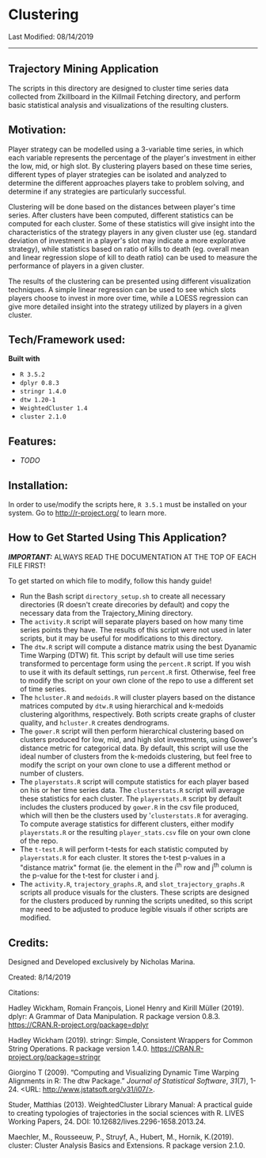 # Clustering #

Last Modified: 08/14/2019

-----

## Trajectory Mining Application

The scripts in this directory are designed to cluster time series data collected 
from Zkillboard in the Killmail Fetching directory, and perform basic statistical 
analysis and visualizations of the resulting clusters.

## Motivation:

Player strategy can be modelled using a 3-variable time series, in which each 
variable represents the percentage of the player's investment in either the 
low, mid, or high slot. By clustering players based on these time series, 
different types of player strategies can be isolated and analyzed to determine 
the different approaches players take to problem solving, and determine if any 
strategies are particularly successful.

Clustering will be done based on the distances between player's time series. 
After clusters have been computed, different statistics can be computed for 
each cluster. Some of these statistics will give insight into the characteristics 
of the strategy players in any given cluster use (eg. standard deviation of 
investment in a player's slot may indicate a more explorative strategy), while 
statistics based on ratio of kills to death (eg. overall mean and linear 
regression slope of kill to death ratio) can be used to measure the performance
of players in a given cluster.

The results of the clustering can be presented using different visualization
techniques. A simple linear regression can be used to see which slots players 
choose to invest in more over time, while a LOESS regression can give more 
detailed insight into the strategy utilized by players in a given cluster.

## Tech/Framework used:

**Built with**
- `R 3.5.2`
- `dplyr 0.8.3`
- `stringr 1.4.0`
- `dtw 1.20-1`
- `WeightedCluster 1.4`
- `cluster 2.1.0`

## Features:

- *TODO*

## Installation:

In order to use/modify the scripts here, `R 3.5.1` must be installed on your
system. Go to http://r-project.org/ to learn more.

## How to Get Started Using This Application?

***IMPORTANT:*** ALWAYS READ THE DOCUMENTATION AT THE TOP OF EACH FILE FIRST!

To get started on which file to modify, follow this handy guide!

- Run the Bash script `directory_setup.sh` to create all necessary directories 
  (R doesn't create direcories by default) and copy the necessary data from the
  Trajectory_Mining directory.
- The `activity.R` script will separate players based on how many time series 
  points they have. The results of this script were not used in later scripts, 
  but it may be useful for modifications to this directory.
- The `dtw.R` script will compute a distance matrix using the best Dyanamic Time 
  Warping (DTW) fit. This script by default will use time series transformed to 
  percentage form using the `percent.R` script. If you wish to use it with its 
  default settings, run `percent.R` first. Otherwise, feel free to modify the 
  script on your own clone of the repo to use a different set of time series.
- The `hcluster.R` and `medoids.R` will cluster players based on the distance
  matrices computed by `dtw.R` using hierarchical and k-medoids clustering 
  algorithms, respectively. Both scripts create graphs of cluster quality, and
  `hcluster.R` creates dendrograms.
- The `gower.R` script will then perform hierarchical clustering based on clusters
  produced for low, mid, and high slot investments, using Gower's distance metric 
  for categorical data. By default, this script will use the ideal number of 
  clusters from the k-medoids clustering, but feel free to modify the script on your 
  own clone to use a different method or number of clusters.
- The `playerstats.R` script will compute statistics for each player based on his
  or her time series data. The `clusterstats.R` script will average these statistics
  for each cluster. The `playerstats.R` script by default includes the clusters
  produced by `gower.R` in the csv file produced, which will then be the clusters used 
  by '`clusterstats.R` for averaging. To compute average statistics for different 
  clusters, either modify `playerstats.R` or the resulting `player_stats.csv` file 
  on your own clone of the repo.
- The `t-test.R` will perform t-tests for each statistic computed by `playerstats.R` 
  for each cluster. It stores the t-test p-values in a "distance matrix" format (ie. 
  the element in the i<sup>th</sup> row and j<sup>th</sup> column is the p-value for 
  the t-test for cluster i and j.
- The `activity.R`, `trajectory_graphs.R`, and `slot_trajectory_graphs.R` scripts all 
  produce visuals for the clusters. These scripts are designed for the clusters produced 
  by running the scripts unedited, so this script may need to be adjusted to produce 
  legible visuals if other scripts are modified.
  

## Credits:

Designed and Developed exclusively by Nicholas Marina.

Created: 8/14/2019

Citations:

  Hadley Wickham, Romain François, Lionel Henry and Kirill Müller
  (2019). dplyr: A Grammar of Data Manipulation. R package version
  0.8.3. https://CRAN.R-project.org/package=dplyr

  Hadley Wickham (2019). stringr: Simple, Consistent Wrappers for
  Common String Operations. R package version 1.4.0.
  https://CRAN.R-project.org/package=stringr

  Giorgino T (2009). “Computing and Visualizing Dynamic Time Warping
  Alignments in R: The dtw Package.” _Journal of Statistical Software_,
  *31*(7), 1-24. <URL: http://www.jstatsoft.org/v31/i07/>.

  Studer, Matthias (2013). WeightedCluster Library Manual: A practical
  guide to creating typologies of trajectories in the social sciences
  with R. LIVES Working Papers, 24. DOI:
  10.12682/lives.2296-1658.2013.24.

  Maechler, M., Rousseeuw, P., Struyf, A., Hubert, M., Hornik,
  K.(2019).  cluster: Cluster Analysis Basics and Extensions. R package
  version 2.1.0.
